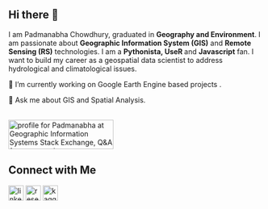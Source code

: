 ## Hi there 👋

<!--
**GOItPadma/GOItPadma** is a ✨ _special_ ✨ repository because its `README.md` (this file) appears on your GitHub profile.

Here are some ideas to get you started:

- 🔭 I’m currently working on ...
- 🌱 I’m currently learning ...
- 👯 I’m looking to collaborate on ...
- 🤔 I’m looking for help with ...
- 💬 Ask me about ...
- 📫 How to reach me: ...
- 😄 Pronouns: ...
- ⚡ Fun fact: ...
-->
I am Padmanabha Chowdhury, graduated in <b>Geography and Environment</b>. I am passionate about <b>Geographic Information System (GIS)</b> and <b>Remote Sensing (RS)</b> technologies.
I am a <b>Pythonista, UseR </b>  and <b>Javascript</b> fan. I want to build my career as a geospatial data scientist to address hydrological and climatological issues. 
<!--My interest lies in the following environmental issues:
<ul>
<li>Coastal Geomorphology</li>
<li>Coastal and Marine Environment</li>
<li>Coastal Processes</li> 
</ul>-->
🔭 I’m currently working on Google Earth Engine based projects </a>.<br>
<!-- 👯 I’m looking to collaborate on appllying machine learning techniques related to natural hazards<br> !-->
💬 Ask me about GIS and Spatial Analysis. <br>

<br>
<a href="https://gis.stackexchange.com/users/181131/padmanabha"><img src="https://gis.stackexchange.com/users/flair/181131.png?theme=dark" width="208" height="58" alt="profile for Padmanabha at Geographic Information Systems Stack Exchange, Q&amp;A for cartographers, geographers and GIS professionals" title="profile for Padmanabha at Geographic Information Systems Stack Exchange, Q&amp;A for cartographers, geographers and GIS professionals"></a>
<br>

## Connect with Me<br>
[<img src='https://cdn.jsdelivr.net/npm/simple-icons@3.0.1/icons/linkedin.svg' alt='linkedin' height='30'>](https://www.linkedin.com/in/padmanabha-chowdhury-652a17a8/) [<img src='https://cdn.jsdelivr.net/npm/simple-icons@3.0.1/icons/researchgate.svg' alt='researchgate' height='30'>](https://www.researchgate.net/profile/Padmanabha-Chowdhury) [<img src='https://cdn.jsdelivr.net/npm/simple-icons@3.0.1/icons/kaggle.svg' alt='kaggle' height='30'>](https://www.kaggle.com/pnchowdhury)  
